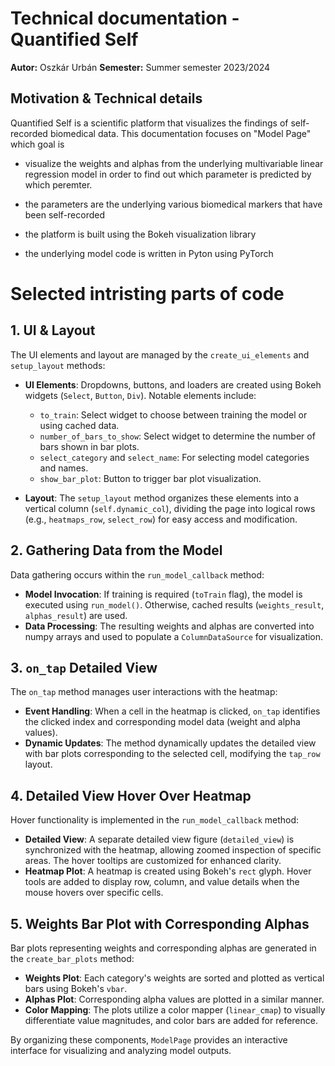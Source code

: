 ﻿# Technical documentation - Quantified Self

**Autor:** Oszkár Urbán
**Semester:** Summer semester 2023/2024


## Motivation & Technical details

Quantified Self is a scientific platform that visualizes the findings of self-recorded biomedical data. This documentation focuses on "Model Page" which goal is
- visualize the weights and alphas from the underlying multivariable linear regression model in order to find out which parameter is predicted by which peremter.
- the parameters are the underlying various biomedical markers that have been self-recorded

- the platform is built using the Bokeh visualization library
- the underlying model code is written in Pyton using PyTorch

# Selected intristing parts of code
## 1. UI & Layout

The UI elements and layout are managed by the `create_ui_elements` and `setup_layout` methods:

- **UI Elements**: Dropdowns, buttons, and loaders are created using Bokeh widgets (`Select`, `Button`, `Div`). Notable elements include:
  - `to_train`: Select widget to choose between training the model or using cached data.
  - `number_of_bars_to_show`: Select widget to determine the number of bars shown in bar plots.
  - `select_category` and `select_name`: For selecting model categories and names.
  - `show_bar_plot`: Button to trigger bar plot visualization.
  
- **Layout**: The `setup_layout` method organizes these elements into a vertical column (`self.dynamic_col`), dividing the page into logical rows (e.g., `heatmaps_row`, `select_row`) for easy access and modification.

## 2. Gathering Data from the Model

Data gathering occurs within the `run_model_callback` method:

- **Model Invocation**: If training is required (`toTrain` flag), the model is executed using `run_model()`. Otherwise, cached results (`weights_result`, `alphas_result`) are used.
- **Data Processing**: The resulting weights and alphas are converted into numpy arrays and used to populate a `ColumnDataSource` for visualization.

## 3. `on_tap` Detailed View

The `on_tap` method manages user interactions with the heatmap:

- **Event Handling**: When a cell in the heatmap is clicked, `on_tap` identifies the clicked index and corresponding model data (weight and alpha values).
- **Dynamic Updates**: The method dynamically updates the detailed view with bar plots corresponding to the selected cell, modifying the `tap_row` layout.

## 4. Detailed View Hover Over Heatmap

Hover functionality is implemented in the `run_model_callback` method:

- **Detailed View**: A separate detailed view figure (`detailed_view`) is synchronized with the heatmap, allowing zoomed inspection of specific areas. The hover tooltips are customized for enhanced clarity.
- **Heatmap Plot**: A heatmap is created using Bokeh's `rect` glyph. Hover tools are added to display row, column, and value details when the mouse hovers over specific cells.

## 5. Weights Bar Plot with Corresponding Alphas

Bar plots representing weights and corresponding alphas are generated in the `create_bar_plots` method:

- **Weights Plot**: Each category's weights are sorted and plotted as vertical bars using Bokeh's `vbar`.
- **Alphas Plot**: Corresponding alpha values are plotted in a similar manner.
- **Color Mapping**: The plots utilize a color mapper (`linear_cmap`) to visually differentiate value magnitudes, and color bars are added for reference.

By organizing these components, `ModelPage` provides an interactive interface for visualizing and analyzing model outputs.
